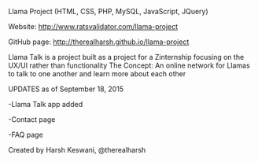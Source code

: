 Llama Project (HTML, CSS, PHP, MySQL, JavaScript, JQuery)

Website: http://www.ratsvalidator.com/llama-project

GitHub page: http://therealharsh.github.io/llama-project

Llama Talk is a project built as a project for a Zinternship focusing on the UX/UI rather than functionality
The Concept: An online network for Llamas to talk to one another and learn more about each other

UPDATES as of September 18, 2015

-Llama Talk app added

-Contact page

-FAQ page

Created by Harsh Keswani, @therealharsh
